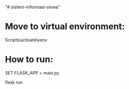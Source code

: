 "# sistem-informasi-siswa" 

# Move to virtual environment: 

Scripts\activate\venv

# How to run:

SET FLASK_APP = main.py

flask run
